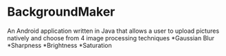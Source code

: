 # BackgroundMaker
An Android application written in Java that allows a user to upload pictures natively and choose from 4 image processing techniques
*Gaussian Blur
*Sharpness
*Brightness
*Saturation
